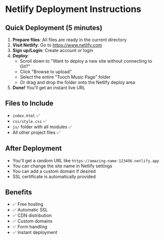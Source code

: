 # Netlify Deployment Instructions

## Quick Deployment (5 minutes)

1. **Prepare files**: All files are ready in the current directory
2. **Visit Netlify**: Go to https://www.netlify.com
3. **Sign up/Login**: Create account or login
4. **Deploy**: 
   - Scroll down to "Want to deploy a new site without connecting to Git?"
   - Click "Browse to upload"
   - Select the entire "Tooch Music Page" folder
   - Or drag and drop the folder onto the Netlify deploy area
5. **Done!** You'll get an instant live URL

## Files to Include
- `index.html` ✅
- `css/style.css` ✅  
- `js/` folder with all modules ✅
- All other project files ✅

## After Deployment
- You'll get a random URL like `https://amazing-name-123456.netlify.app`
- You can change the site name in Netlify settings
- You can add a custom domain if desired
- SSL certificate is automatically provided

## Benefits
- ✅ Free hosting
- ✅ Automatic SSL
- ✅ CDN distribution
- ✅ Custom domains
- ✅ Form handling
- ✅ Instant deployment
